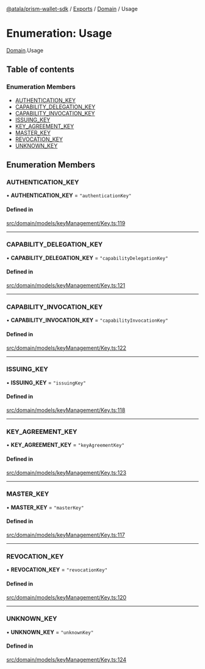 [@atala/prism-wallet-sdk](../README.md) / [Exports](../modules.md) / [Domain](../modules/Domain.md) / Usage

# Enumeration: Usage

[Domain](../modules/Domain.md).Usage

## Table of contents

### Enumeration Members

- [AUTHENTICATION\_KEY](Domain.Usage.md#authentication_key)
- [CAPABILITY\_DELEGATION\_KEY](Domain.Usage.md#capability_delegation_key)
- [CAPABILITY\_INVOCATION\_KEY](Domain.Usage.md#capability_invocation_key)
- [ISSUING\_KEY](Domain.Usage.md#issuing_key)
- [KEY\_AGREEMENT\_KEY](Domain.Usage.md#key_agreement_key)
- [MASTER\_KEY](Domain.Usage.md#master_key)
- [REVOCATION\_KEY](Domain.Usage.md#revocation_key)
- [UNKNOWN\_KEY](Domain.Usage.md#unknown_key)

## Enumeration Members

### AUTHENTICATION\_KEY

• **AUTHENTICATION\_KEY** = ``"authenticationKey"``

#### Defined in

[src/domain/models/keyManagement/Key.ts:119](https://github.com/hyperledger/identus-edge-agent-sdk-ts/blob/2cdbf1ede368164be3dd56f3e362e76e94d48b48/src/domain/models/keyManagement/Key.ts#L119)

___

### CAPABILITY\_DELEGATION\_KEY

• **CAPABILITY\_DELEGATION\_KEY** = ``"capabilityDelegationKey"``

#### Defined in

[src/domain/models/keyManagement/Key.ts:121](https://github.com/hyperledger/identus-edge-agent-sdk-ts/blob/2cdbf1ede368164be3dd56f3e362e76e94d48b48/src/domain/models/keyManagement/Key.ts#L121)

___

### CAPABILITY\_INVOCATION\_KEY

• **CAPABILITY\_INVOCATION\_KEY** = ``"capabilityInvocationKey"``

#### Defined in

[src/domain/models/keyManagement/Key.ts:122](https://github.com/hyperledger/identus-edge-agent-sdk-ts/blob/2cdbf1ede368164be3dd56f3e362e76e94d48b48/src/domain/models/keyManagement/Key.ts#L122)

___

### ISSUING\_KEY

• **ISSUING\_KEY** = ``"issuingKey"``

#### Defined in

[src/domain/models/keyManagement/Key.ts:118](https://github.com/hyperledger/identus-edge-agent-sdk-ts/blob/2cdbf1ede368164be3dd56f3e362e76e94d48b48/src/domain/models/keyManagement/Key.ts#L118)

___

### KEY\_AGREEMENT\_KEY

• **KEY\_AGREEMENT\_KEY** = ``"keyAgreementKey"``

#### Defined in

[src/domain/models/keyManagement/Key.ts:123](https://github.com/hyperledger/identus-edge-agent-sdk-ts/blob/2cdbf1ede368164be3dd56f3e362e76e94d48b48/src/domain/models/keyManagement/Key.ts#L123)

___

### MASTER\_KEY

• **MASTER\_KEY** = ``"masterKey"``

#### Defined in

[src/domain/models/keyManagement/Key.ts:117](https://github.com/hyperledger/identus-edge-agent-sdk-ts/blob/2cdbf1ede368164be3dd56f3e362e76e94d48b48/src/domain/models/keyManagement/Key.ts#L117)

___

### REVOCATION\_KEY

• **REVOCATION\_KEY** = ``"revocationKey"``

#### Defined in

[src/domain/models/keyManagement/Key.ts:120](https://github.com/hyperledger/identus-edge-agent-sdk-ts/blob/2cdbf1ede368164be3dd56f3e362e76e94d48b48/src/domain/models/keyManagement/Key.ts#L120)

___

### UNKNOWN\_KEY

• **UNKNOWN\_KEY** = ``"unknownKey"``

#### Defined in

[src/domain/models/keyManagement/Key.ts:124](https://github.com/hyperledger/identus-edge-agent-sdk-ts/blob/2cdbf1ede368164be3dd56f3e362e76e94d48b48/src/domain/models/keyManagement/Key.ts#L124)
